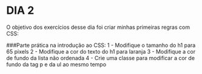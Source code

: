 # DIA 2

O objetivo dos exercícios desse dia foi criar minhas primeiras regras com CSS:

###Parte prática na introdução ao CSS:
1 - Modifique o tamanho do h1 para 65 pixels
2 - Modifique a cor do texto do h1 para laranja
3 - Modifique a cor de fundo da lista não ordenada
4 - Crie uma classe para modificar a cor de fundo da tag p e da ul ao mesmo tempo